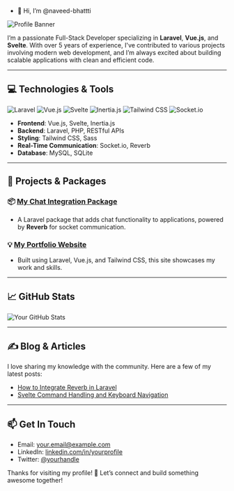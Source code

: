 - 👋 Hi, I’m @naveed-bhattti

![Profile Banner](https://your-banner-image-link.com)

I’m a passionate Full-Stack Developer specializing in **Laravel**, **Vue.js**, and **Svelte**. With over 5 years of experience, I've contributed to various projects involving modern web development, and I’m always excited about building scalable applications with clean and efficient code.

---

## 💻 Technologies & Tools

![Laravel](https://img.shields.io/badge/Laravel-%23FF2D20.svg?style=flat-square&logo=laravel&logoColor=white)
![Vue.js](https://img.shields.io/badge/Vue.js-%234FC08D.svg?style=flat-square&logo=vue-dot-js&logoColor=white)
![Svelte](https://img.shields.io/badge/Svelte-%23FF3E00.svg?style=flat-square&logo=svelte&logoColor=white)
![Inertia.js](https://img.shields.io/badge/Inertia.js-%235971FF.svg?style=flat-square&logo=javascript&logoColor=white)
![Tailwind CSS](https://img.shields.io/badge/Tailwind_CSS-%2338B2AC.svg?style=flat-square&logo=tailwind-css&logoColor=white)
![Socket.io](https://img.shields.io/badge/Socket.io-black?style=flat-square&logo=socket.io)

- **Frontend**: Vue.js, Svelte, Inertia.js
- **Backend**: Laravel, PHP, RESTful APIs
- **Styling**: Tailwind CSS, Sass
- **Real-Time Communication**: Socket.io, Reverb
- **Database**: MySQL, SQLite

---

## 🚀 Projects & Packages

### 📦 [My Chat Integration Package](https://github.com/yourusername/your-repo)
- A Laravel package that adds chat functionality to applications, powered by **Reverb** for socket communication.

### 💡 [My Portfolio Website](https://your-portfolio-link.com)
- Built using Laravel, Vue.js, and Tailwind CSS, this site showcases my work and skills.

---

## 📈 GitHub Stats

![Your GitHub Stats](https://github-readme-stats.vercel.app/api?username=yourusername&show_icons=true&theme=dracula)

---

## ✍️ Blog & Articles

I love sharing my knowledge with the community. Here are a few of my latest posts:
- [How to Integrate Reverb in Laravel](https://your-blog-link.com)
- [Svelte Command Handling and Keyboard Navigation](https://your-blog-link.com)

---

## 📫 Get In Touch

- Email: [your.email@example.com](mailto:your.email@example.com)
- LinkedIn: [linkedin.com/in/yourprofile](https://linkedin.com/in/yourprofile)
- Twitter: [@yourhandle](https://twitter.com/yourhandle)

Thanks for visiting my profile! 🙌 Let’s connect and build something awesome together!
